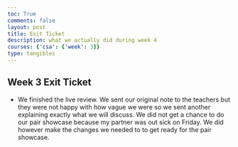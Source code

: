 ```yaml
---
toc: True
comments: false
layout: post
title: Exit Ticket
description: what we actually did during week 4
courses: {'csa': {'week': 3}}
type: tangibles
---
```


## Week 3 Exit Ticket
- We finished the live review. We sent our original note to the teachers but they were not happy with how vague we were so we sent another explaining exactly what we will discuss. We did not get a chance to do our pair showcase because my partner was out sick on Friday. We did however make the changes we needed to to get ready for the pair showcase. 